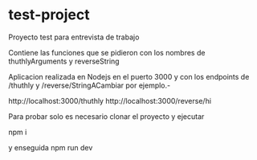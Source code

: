 # test-project
Proyecto test para entrevista de trabajo

Contiene las funciones que se pidieron con los nombres de thuthlyArguments y reverseString

Aplicacion realizada en Nodejs en el puerto 3000 y con los endpoints de /thuthly y /reverse/StringACambiar
por ejemplo.- 

http://localhost:3000/thuthly
http://localhost:3000/reverse/hi

Para probar solo es necesario clonar el proyecto y ejecutar

npm i

y enseguida npm run dev

